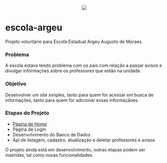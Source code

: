 <p align="center">
<img src="http://img.shields.io/static/v1?label=STATUS&message=EM%20DESENVOLVIMENTO&color=GREEN&style=for-the-badge"/>
</p>

# escola-argeu

Projeto voluntário para Escola Estadual Argeu Augusto de Moraes.

### Problema

A escola estava tendo problema com os pais com relação a passar avisos e divulgar informações sobre os professores que estão na unidade.

### Objetivo 

Desenvolver um site simples, tanto para quem for acessar em busca de informações, tanto para quem for adicionar essas informaçãoes.

### Etapas do Projeto

* <a href='https://orloke.github.io/escola-argeu/' target="_blank">Página de Home</a>
* Página de Login
* Desenvolvimento do Banco de Dados
* Api de listagem, cadastro, atualização e deletar professores e avisos


O projeto ainda está em desenvolvimento, outras etapas podem ser inseridas, tal como novas funcionalidades.
